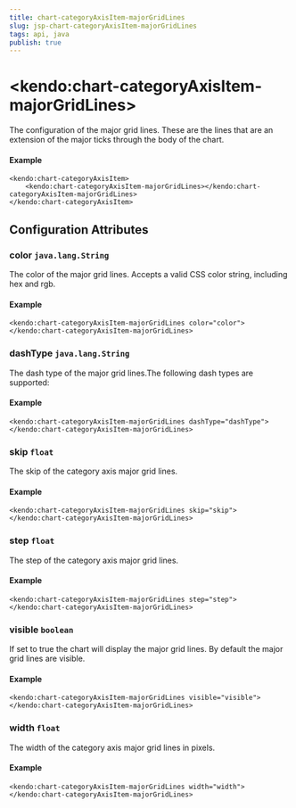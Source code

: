 ```yaml
---
title: chart-categoryAxisItem-majorGridLines
slug: jsp-chart-categoryAxisItem-majorGridLines
tags: api, java
publish: true
---
```


# \<kendo:chart-categoryAxisItem-majorGridLines\>

The configuration of the major grid lines. These are the lines that are an extension of the major ticks through the
body of the chart.

#### Example
    <kendo:chart-categoryAxisItem>
        <kendo:chart-categoryAxisItem-majorGridLines></kendo:chart-categoryAxisItem-majorGridLines>
    </kendo:chart-categoryAxisItem>

## Configuration Attributes

### color `java.lang.String`

The color of the major grid lines. Accepts a valid CSS color string, including hex and rgb.

#### Example
    <kendo:chart-categoryAxisItem-majorGridLines color="color">
    </kendo:chart-categoryAxisItem-majorGridLines>

### dashType `java.lang.String`

The dash type of the major grid lines.The following dash types are supported:

#### Example
    <kendo:chart-categoryAxisItem-majorGridLines dashType="dashType">
    </kendo:chart-categoryAxisItem-majorGridLines>

### skip `float`

The skip of the category axis major grid lines.

#### Example
    <kendo:chart-categoryAxisItem-majorGridLines skip="skip">
    </kendo:chart-categoryAxisItem-majorGridLines>

### step `float`

The step of the category axis major grid lines.

#### Example
    <kendo:chart-categoryAxisItem-majorGridLines step="step">
    </kendo:chart-categoryAxisItem-majorGridLines>

### visible `boolean`

If set to true the chart will display the major grid lines. By default the major grid lines are visible.

#### Example
    <kendo:chart-categoryAxisItem-majorGridLines visible="visible">
    </kendo:chart-categoryAxisItem-majorGridLines>

### width `float`

The width of the category axis major grid lines in pixels.

#### Example
    <kendo:chart-categoryAxisItem-majorGridLines width="width">
    </kendo:chart-categoryAxisItem-majorGridLines>

